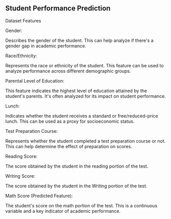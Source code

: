## Student Performance Prediction

Dataset Features

Gender:

Describes the gender of the student. This can help analyze if there's a gender gap in academic performance.

Race/Ethnicity:

Represents the race or ethnicity of the student. This feature can be used to analyze performance across different demographic groups.

Parental Level of Education:

This feature indicates the highest level of education attained by the student's parents. It's often analyzed for its impact on student performance.

Lunch:

Indicates whether the student receives a standard or free/reduced-price lunch. This can be used as a proxy for socioeconomic status.

Test Preparation Course:

Represents whether the student completed a test preparation course or not. This can help determine the effect of preparation on scores.

Reading Score:

The score obtained by the student in the reading portion of the test.

Writing Score:

The score obtained by the student in the Writing portion of the test.

Math Score (Predicted Feature):

The student's score on the math portion of the test. This is a continuous variable and a key indicator of academic performance.
